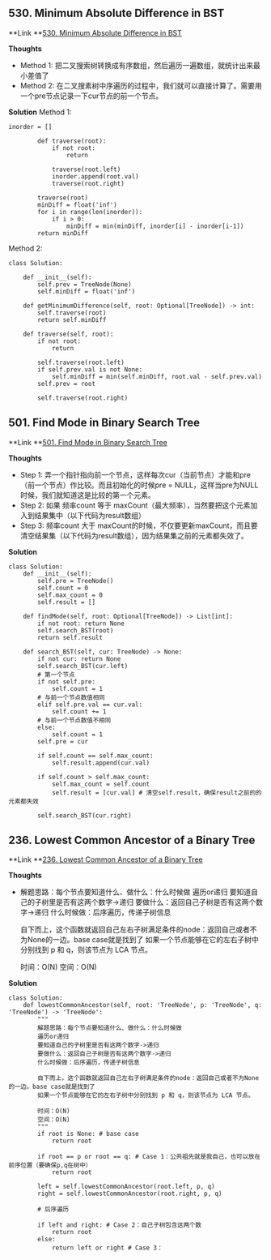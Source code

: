 ## 530. Minimum Absolute Difference in BST ##

**Link **[530. Minimum Absolute Difference in BST](https://leetcode.com/problems/minimum-absolute-difference-in-bst/description/)

**Thoughts**
  - Method 1: 把二叉搜索树转换成有序数组，然后遍历一遍数组，就统计出来最小差值了
  - Method 2: 在二叉搜素树中序遍历的过程中，我们就可以直接计算了。需要用一个pre节点记录一下cur节点的前一个节点。

**Solution**
Method 1:
```
inorder = []

        def traverse(root):
            if not root:
                return
            
            traverse(root.left)
            inorder.append(root.val)
            traverse(root.right)
        
        traverse(root)
        minDiff = float('inf')
        for i in range(len(inorder)):
            if i > 0:
                minDiff = min(minDiff, inorder[i] - inorder[i-1])
        return minDiff
```

Method 2:
```
class Solution:

    def __init__(self):
        self.prev = TreeNode(None)
        self.minDiff = float('inf')

    def getMinimumDifference(self, root: Optional[TreeNode]) -> int:
        self.traverse(root)
        return self.minDiff

    def traverse(self, root):
        if not root:
            return
        
        self.traverse(root.left)
        if self.prev.val is not None:
            self.minDiff = min(self.minDiff, root.val - self.prev.val)
        self.prev = root
       
        self.traverse(root.right)
```

## 501. Find Mode in Binary Search Tree ##

**Link **[501. Find Mode in Binary Search Tree](https://leetcode.com/problems/find-mode-in-binary-search-tree/description/)

**Thoughts**
  - Step 1: 弄一个指针指向前一个节点，这样每次cur（当前节点）才能和pre（前一个节点）作比较。而且初始化的时候pre = NULL，这样当pre为NULL时候，我们就知道这是比较的第一个元素。
  - Step 2: 如果 频率count 等于 maxCount（最大频率），当然要把这个元素加入到结果集中（以下代码为result数组）
  - Step 3: 频率count 大于 maxCount的时候，不仅要更新maxCount，而且要清空结果集（以下代码为result数组），因为结果集之前的元素都失效了。

**Solution**
```
class Solution:
    def __init__(self):
        self.pre = TreeNode()
        self.count = 0
        self.max_count = 0
        self.result = []
        
    def findMode(self, root: Optional[TreeNode]) -> List[int]:
        if not root: return None
        self.search_BST(root)
        return self.result

    def search_BST(self, cur: TreeNode) -> None:
        if not cur: return None
        self.search_BST(cur.left)
        # 第一个节点
        if not self.pre:
            self.count = 1
        # 与前一个节点数值相同
        elif self.pre.val == cur.val:
            self.count += 1 
        # 与前一个节点数值不相同
        else:
            self.count = 1
        self.pre = cur

        if self.count == self.max_count:
            self.result.append(cur.val)
        
        if self.count > self.max_count:
            self.max_count = self.count
            self.result = [cur.val]	# 清空self.result，确保result之前的的元素都失效
        
        self.search_BST(cur.right)
```

## 236. Lowest Common Ancestor of a Binary Tree ##

**Link **[236. Lowest Common Ancestor of a Binary Tree](https://leetcode.com/problems/lowest-common-ancestor-of-a-binary-tree/description/)

**Thoughts**
  - 解题思路：每个节点要知道什么、做什么：什么时候做
    遍历or递归
    要知道自己的子树里是否有这两个数字->递归
    要做什么：返回自己子树是否有这两个数字->递归
    什么时候做：后序遍历，传递子树信息

    自下而上，这个函数就返回自己左右子树满足条件的node：返回自己或者不为None的一边。base case就是找到了
    如果一个节点能够在它的左右子树中分别找到 p 和 q，则该节点为 LCA 节点。

    时间：O(N)
    空间：O(N)

**Solution**
```
class Solution:
    def lowestCommonAncestor(self, root: 'TreeNode', p: 'TreeNode', q: 'TreeNode') -> 'TreeNode':
        """
        解题思路：每个节点要知道什么、做什么：什么时候做
        遍历or递归
        要知道自己的子树里是否有这两个数字->递归
        要做什么：返回自己子树是否有这两个数字->递归
        什么时候做：后序遍历，传递子树信息

        自下而上，这个函数就返回自己左右子树满足条件的node：返回自己或者不为None的一边。base case就是找到了
        如果一个节点能够在它的左右子树中分别找到 p 和 q，则该节点为 LCA 节点。

        时间：O(N)
        空间：O(N)
        """
        if root is None: # base case
            return root
        
        if root == p or root == q: # Case 1：公共祖先就是我自己，也可以放在前序位置（要确保p,q在树中）
            return root

        left = self.lowestCommonAncestor(root.left, p, q)
        right = self.lowestCommonAncestor(root.right, p, q)
        
        # 后序遍历
        
        if left and right: # Case 2：自己子树包含这两个数
            return root
        else:
            return left or right # Case 3：
```
